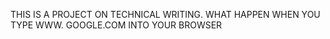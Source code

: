 THIS IS A PROJECT ON TECHNICAL WRITING. WHAT HAPPEN WHEN YOU TYPE WWW. GOOGLE.COM INTO YOUR BROWSER
